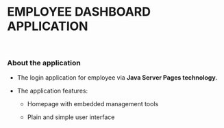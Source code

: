 # EMPLOYEE DASHBOARD APPLICATION

<br>

### About the application

+ The login application for employee via **Java Server Pages technology.**

+ The application features:

  + Homepage with embedded management tools

  + Plain and simple user interface
